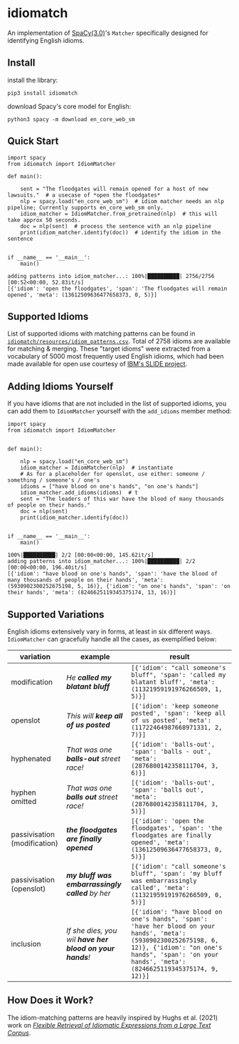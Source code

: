 # idiomatch

An implementation of [SpaCy(3.0)](https://nightly.spacy.io)'s `Matcher` specifically designed for identifying English idioms.

## Install

install the library:
```
pip3 install idiomatch
```
download Spacy's core model for English:
```
python3 spacy -m download en_core_web_sm
```

## Quick Start
```python3
import spacy
from idiomatch import IdiomMatcher

def main():

    sent = "The floodgates will remain opened for a host of new lawsuits."  # a usecase of *open the floodgates*
    nlp = spacy.load("en_core_web_sm")  # idiom matcher needs an nlp pipeline; Currently supports en_core_web_sm only.
    idiom_matcher = IdiomMatcher.from_pretrained(nlp)  # this will take approx 50 seconds.
    doc = nlp(sent)  # process the sentence with an nlp pipeline
    print(idiom_matcher.identify(doc))  # identify the idiom in the sentence


if __name__ == '__main__':
    main()

```
```
adding patterns into idiom_matcher...: 100%|██████████| 2756/2756 [00:52<00:00, 52.83it/s]
[{'idiom': 'open the floodgates', 'span': 'The floodgates will remain opened', 'meta': (13612509636477658373, 0, 5)}]
```

## Supported Idioms
List of supported idioms with matching patterns can be found in [`idiomatch/resources/idiom_patterns.csv`](https://github.com/eubinecto/identify-idioms/blob/main/identify_idioms/resources/idiom_patterns.tsv). Total of 2758 idioms are available for
matching & merging. These "target idioms" were extracted from a vocabulary of 5000 most 
frequently used English idioms, which had been made available for open use courtesy of [IBM's SLIDE project](https://developer.ibm.com/exchanges/data/all/sentiment-lexicon-of-idiomatic-expressions/).


## Adding Idioms Yourself

If you have idioms that are not included in the list of supported idioms, you can add them to `IdiomMatcher`
yourself with the `add_idioms` member method:

```python3
import spacy
from idiomatch import IdiomMatcher


def main():

    nlp = spacy.load("en_core_web_sm")
    idiom_matcher = IdiomMatcher(nlp)  # instantiate 
    # As for a placeholder for openslot, use either: someone / something / someone's / one's 
    idioms = ["have blood on one's hands", "on one's hands"]  
    idiom_matcher.add_idioms(idioms)  # t
    sent = "The leaders of this war have the blood of many thousands of people on their hands."
    doc = nlp(sent)
    print(idiom_matcher.identify(doc))


if __name__ == '__main__':
    main()
```
```
100%|██████████| 2/2 [00:00<00:00, 145.62it/s]
adding patterns into idiom_matcher...: 100%|██████████| 2/2 [00:00<00:00, 196.40it/s]
[{'idiom': "have blood on one's hands", 'span': 'have the blood of many thousands of people on their hands', 'meta': (5930902300252675198, 5, 16)}, {'idiom': "on one's hands", 'span': 'on their hands', 'meta': (8246625119345375174, 13, 16)}]
```

## Supported Variations

English idioms extensively vary in forms, at least in six different ways. `IdiomMatcher` can gracefully handle all the 
cases, as exemplified below:


variation | example | result
--- | --- | --- 
modification | *He **called my blatant bluff*** | `[{'idiom': "call someone's bluff", 'span': 'called my blatant bluff', 'meta': (11321959191976266509, 1, 5)}]`
openslot | *This will **keep all of us posted*** | `[{'idiom': 'keep someone posted', 'span': 'keep all of us posted', 'meta': (11722464987668971331, 2, 7)}]`
hyphenated | *That was one **balls-out** street race!* | `[{'idiom': 'balls-out', 'span': 'balls - out', 'meta': (2876800142358111704, 3, 6)}]`
hyphen omitted | *That was one **balls out** street race!* | `[{'idiom': 'balls-out', 'span': 'balls out', 'meta': (2876800142358111704, 3, 5)}]`
passivisation (modification) | ***the floodgates are finally opened*** | `[{'idiom': 'open the floodgates', 'span': 'the floodgates are finally opened', 'meta': (13612509636477658373, 0, 5)}]`
passivisation (openslot) | ***my bluff was embarrassingly called** by her* | `[{'idiom': "call someone's bluff", 'span': 'my bluff was embarrassingly called', 'meta': (11321959191976266509, 0, 5)}]`
inclusion | *If she dies, you wil **have her blood on your hands**!* | `[{'idiom': "have blood on one's hands", 'span': 'have her blood on your hands', 'meta': (5930902300252675198, 6, 12)}, {'idiom': "on one's hands", 'span': 'on your hands', 'meta': (8246625119345375174, 9, 12)}]`



## How Does it Work?

The idiom-matching patterns are heavily inspired by Hughs et al. (2021) work on [*Flexible Retrieval of Idiomatic Expressions from a Large Text Corpus*](https://www.mdpi.com/1019008).